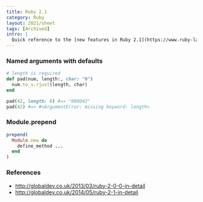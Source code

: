 ```yaml
---
title: Ruby 2.1
category: Ruby
layout: 2021/sheet
tags: [Archived]
intro: |
  Quick reference to the [new features in Ruby 2.1](https://www.ruby-lang.org/).
---
```


### Named arguments with defaults

```ruby
# length is required
def pad(num, length:, char: "0")
  num.to_s.rjust(length, char)
end
```

```ruby
pad(42, length: 6) #=> "000042"
pad(42) #=> #<ArgumentError: missing keyword: length>
```

### Module.prepend

```ruby
prepend(
  Module.new do
    define_method ...
  end
)
```

### References

- http://globaldev.co.uk/2013/03/ruby-2-0-0-in-detail
- http://globaldev.co.uk/2014/05/ruby-2-1-in-detail
